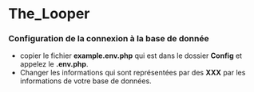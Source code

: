 # The_Looper

### Configuration de la connexion à la base de donnée
- copier le fichier **example.env.php** qui est dans le dossier **Config** et appelez le **.env.php**.
- Changer les informations qui sont représentées par des **XXX** par les informations de votre base de données.


